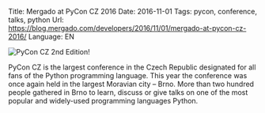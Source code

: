 Title: Mergado at PyCon CZ 2016
Date: 2016-11-01
Tags: pycon, conference, talks, python
Url: https://blog.mergado.com/developers/2016/11/01/mergado-at-pycon-cz-2016/
Language: EN

![PyCon CZ 2nd Edition!]({attach}/img/pycon-logo.png)

PyCon CZ is the largest conference in the Czech Republic designated for all fans of the Python programming language. This year the conference was once again held in the largest Moravian city – Brno. More than two hundred people gathered in Brno to learn, discuss or give talks on one of the most popular and widely-used programming languages Python.
